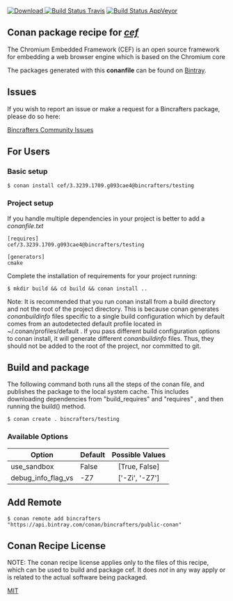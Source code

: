 [![Download](https://api.bintray.com/packages/bincrafters/public-conan/cef%3Abincrafters/images/download.svg) ](https://bintray.com/bincrafters/public-conan/cef%3Abincrafters/_latestVersion)
[![Build Status Travis](https://travis-ci.com/bincrafters/conan-cef.svg?branch=testing%2F3.3239.1709.g093cae4)](https://travis-ci.com/bincrafters/conan-cef)
[![Build Status AppVeyor](https://ci.appveyor.com/api/projects/status/github/bincrafters/conan-cef?branch=testing%2F3.3239.1709.g093cae4&svg=true)](https://ci.appveyor.com/project/bincrafters/conan-cef)

## Conan package recipe for [*cef*](https://bitbucket.org/chromiumembedded/cef)

The Chromium Embedded Framework (CEF) is an open source framework for embedding a web browser engine which is based on the Chromium core

The packages generated with this **conanfile** can be found on [Bintray](https://bintray.com/bincrafters/public-conan/cef%3Abincrafters).


## Issues

If you wish to report an issue or make a request for a Bincrafters package, please do so here:

[Bincrafters Community Issues](https://github.com/bincrafters/community/issues)


## For Users

### Basic setup

    $ conan install cef/3.3239.1709.g093cae4@bincrafters/testing

### Project setup

If you handle multiple dependencies in your project is better to add a *conanfile.txt*

    [requires]
    cef/3.3239.1709.g093cae4@bincrafters/testing

    [generators]
    cmake

Complete the installation of requirements for your project running:

    $ mkdir build && cd build && conan install ..

Note: It is recommended that you run conan install from a build directory and not the root of the project directory.  This is because conan generates *conanbuildinfo* files specific to a single build configuration which by default comes from an autodetected default profile located in ~/.conan/profiles/default .  If you pass different build configuration options to conan install, it will generate different *conanbuildinfo* files.  Thus, they should not be added to the root of the project, nor committed to git.


## Build and package

The following command both runs all the steps of the conan file, and publishes the package to the local system cache.  This includes downloading dependencies from "build_requires" and "requires" , and then running the build() method.

    $ conan create . bincrafters/testing


### Available Options
| Option        | Default | Possible Values  |
| ------------- |:----------------- |:------------:|
| use_sandbox      | False |  [True, False] |
| debug_info_flag_vs      | -Z7 |  ['-Zi', '-Z7'] |


## Add Remote

    $ conan remote add bincrafters "https://api.bintray.com/conan/bincrafters/public-conan"


## Conan Recipe License

NOTE: The conan recipe license applies only to the files of this recipe, which can be used to build and package cef.
It does *not* in any way apply or is related to the actual software being packaged.

[MIT](https://github.com/bincrafters/conan-cef/blob/testing/3.3239.1709.g093cae4/LICENSE.md)

